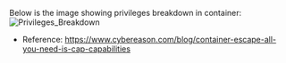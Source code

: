 

Below is the image showing privileges breakdown in container:
![Privileges_Breakdown](https://github.com/Vamckis/Container-Security/assets/71128825/88e85dc3-a8f8-4b2e-af35-5f7e387500fe)


- Reference: https://www.cybereason.com/blog/container-escape-all-you-need-is-cap-capabilities
